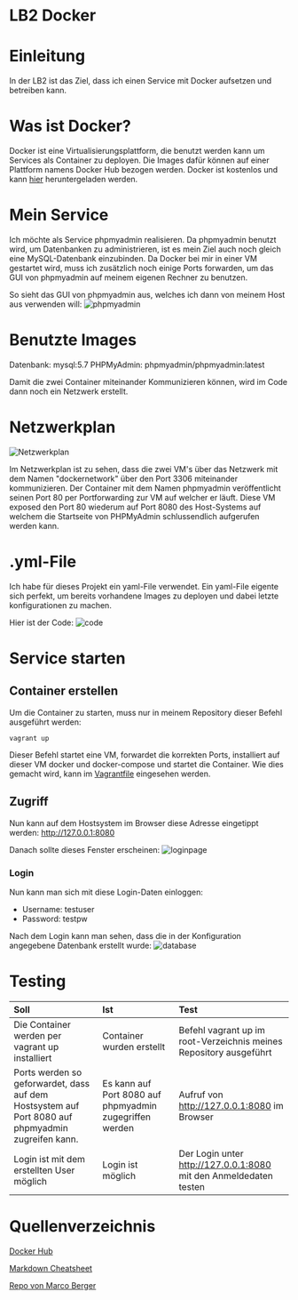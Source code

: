# LB2 Docker

# Einleitung

In der LB2 ist das Ziel, dass ich einen Service mit Docker aufsetzen und betreiben kann. 

# Was ist Docker?

Docker ist eine Virtualisierungsplattform, die benutzt werden kann um Services als Container zu deployen. Die Images dafür können auf einer Plattform namens Docker Hub bezogen werden. Docker ist kostenlos und kann [hier](https://www.docker.com/get-started) heruntergeladen werden.

# Mein Service
Ich möchte als Service phpmyadmin realisieren. Da phpmyadmin benutzt wird, um Datenbanken zu administrieren, ist es mein Ziel auch noch gleich eine MySQL-Datenbank einzubinden. Da Docker bei mir in einer VM gestartet wird, muss ich zusätzlich noch einige Ports forwarden, um das GUI von phpmyadmin auf meinem eigenen Rechner zu benutzen. 

So sieht das GUI von phpmyadmin aus, welches ich dann von meinem Host aus verwenden will:
![phpmyadmin](https://github.com/T1m1337/M300-Services/raw/master/docker/Images/phpmyadmin.png)

# Benutzte Images

Datenbank: mysql:5.7
PHPMyAdmin: phpmyadmin/phpmyadmin:latest

Damit die zwei Container miteinander Kommunizieren können, wird im Code dann noch ein Netzwerk erstellt.

# Netzwerkplan

![Netzwerkplan](https://github.com/T1m1337/M300-Services/raw/master/docker/Images/Netzwerk.png)

Im Netzwerkplan ist zu sehen, dass die zwei VM's über das Netzwerk mit dem Namen "dockernetwork" über den Port 3306 miteinander kommunizieren. Der Container mit dem Namen phpmyadmin veröffentlicht seinen Port 80 per Portforwarding zur VM auf welcher er läuft. Diese VM exposed den Port 80 wiederum auf Port 8080 des Host-Systems auf welchem die Startseite von PHPMyAdmin schlussendlich aufgerufen werden kann.

# .yml-File
Ich habe für dieses Projekt ein yaml-File verwendet. Ein yaml-File eigente sich perfekt, um bereits vorhandene Images zu deployen und dabei letzte konfigurationen zu machen.

Hier ist der Code:
![code](https://github.com/T1m1337/M300-Services/raw/master/docker/Images/code.png)

# Service starten

## Container erstellen
Um die Container zu starten, muss nur in meinem Repository dieser Befehl ausgeführt werden:
```
vagrant up
```
Dieser Befehl startet eine VM, forwardet die korrekten Ports, installiert auf dieser VM docker und docker-compose und startet die Container. Wie dies gemacht wird, kann im [Vagrantfile](https://github.com/T1m1337/M300-Services/blob/master/docker/Vagrantfile) eingesehen werden. 

## Zugriff
Nun kann auf dem Hostsystem im Browser diese Adresse eingetippt werden: http://127.0.0.1:8080

Danach sollte dieses Fenster erscheinen:
![loginpage](https://github.com/T1m1337/M300-Services/raw/master/docker/Images/phpmyadminlogin.png)

### Login
Nun kann man sich mit diese Login-Daten einloggen:
- Username: testuser
- Password: testpw

Nach dem Login kann man sehen, dass die in der Konfiguration angegebene Datenbank erstellt wurde:
![database](https://github.com/T1m1337/M300-Services/raw/master/docker/Images/database.png)

# Testing

| **Soll**                                      | **Ist**                                         | **Test** |
|:----------------------------------------------|:------------------------------------------------|:---------|       
Die Container werden per vagrant up installiert | Container wurden erstellt                       | Befehl vagrant up im root-Verzeichnis meines Repository ausgeführt
Ports werden so geforwardet, dass auf dem Hostsystem auf Port 8080 auf phpmyadmin zugreifen kann. | Es kann auf Port 8080 auf phpmyadmin zugegriffen werden | Aufruf von http://127.0.0.1:8080 im Browser
Login ist mit dem erstellten User möglich | Login ist möglich | Der Login unter http://127.0.0.1:8080 mit den Anmeldedaten testen

# Quellenverzeichnis
[Docker Hub](https://hub.docker.com)

[Markdown Cheatsheet](https://github.com/adam-p/markdown-here/wiki/Markdown-Cheatsheet)

[Repo von Marco Berger](https://github.com/mc-b/M300)
